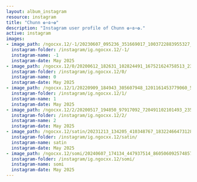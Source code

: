 ```yaml
---
layout: album_instagram
resource: instagram
title: "Chunn ✿∘ɷ∘✿"
description: "Instagram user profile of Chunn ✿∘ɷ∘✿."
active: instagram
images: 
- image_path: /ngocxx.12/-1/20230607_095236_351669017_1003722883955327_5763973491815017961_n.jpg
  instagram-folder: /instagram/ig.ngocxx.12/-1/
  instagram-name: -1
  instagram-date: May 2025
- image_path: /ngocxx.12/0/20200612_182631_102824491_167521624758513_2317290172014889328_n.jpg
  instagram-folder: /instagram/ig.ngocxx.12/0/
  instagram-name: 0
  instagram-date: May 2025
- image_path: /ngocxx.12/1/20220909_184943_305607948_1201161453779060_5289063277873210988_n.jpg
  instagram-folder: /instagram/ig.ngocxx.12/1/
  instagram-name: 1
  instagram-date: May 2025
- image_path: /ngocxx.12/2/20200517_194850_97917092_720491102101493_2356863188925392377_n.jpg
  instagram-folder: /instagram/ig.ngocxx.12/2/
  instagram-name: 2
  instagram-date: May 2025
- image_path: /ngocxx.12/satin/20231213_134205_410348767_18322466473128170_3255843587164757816_n.jpg
  instagram-folder: /instagram/ig.ngocxx.12/satin/
  instagram-name: satin
  instagram-date: May 2025
- image_path: /ngocxx.12/somi/20240607_174134_447937514_860506092574857_8342439820757118388_n.jpg
  instagram-folder: /instagram/ig.ngocxx.12/somi/
  instagram-name: somi
  instagram-date: May 2025
---
```

